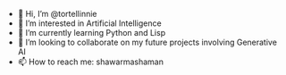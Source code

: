 - 👋 Hi, I’m @tortellinnie
- 👀 I’m interested in Artificial Intelligence
- 🌱 I’m currently learning Python and Lisp
- 💞️ I’m looking to collaborate on my future projects involving Generative AI
- 📫 How to reach me: shawarmashaman

<!---
tortellinnie/tortellinnie is a ✨ special ✨ repository because its `README.md` (this file) appears on your GitHub profile.
You can click the Preview link to take a look at your changes.
--->
